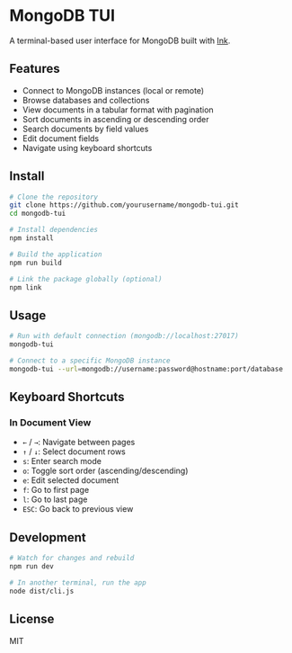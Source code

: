 # MongoDB TUI

A terminal-based user interface for MongoDB built with [Ink](https://github.com/vadimdemedes/ink).

## Features

- Connect to MongoDB instances (local or remote)
- Browse databases and collections
- View documents in a tabular format with pagination
- Sort documents in ascending or descending order
- Search documents by field values
- Edit document fields
- Navigate using keyboard shortcuts

## Install

```bash
# Clone the repository
git clone https://github.com/yourusername/mongodb-tui.git
cd mongodb-tui

# Install dependencies
npm install

# Build the application
npm run build

# Link the package globally (optional)
npm link
```

## Usage

```bash
# Run with default connection (mongodb://localhost:27017)
mongodb-tui

# Connect to a specific MongoDB instance
mongodb-tui --url=mongodb://username:password@hostname:port/database
```

## Keyboard Shortcuts

### In Document View
- `←` / `→`: Navigate between pages
- `↑` / `↓`: Select document rows
- `s`: Enter search mode
- `o`: Toggle sort order (ascending/descending)
- `e`: Edit selected document
- `f`: Go to first page
- `l`: Go to last page
- `ESC`: Go back to previous view

## Development

```bash
# Watch for changes and rebuild
npm run dev

# In another terminal, run the app
node dist/cli.js
```

## License

MIT
